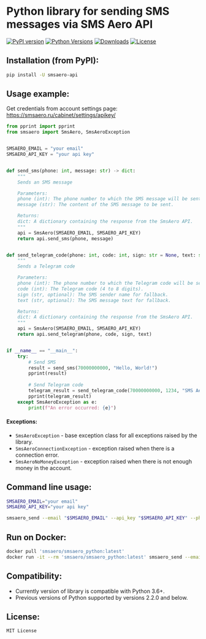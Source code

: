 # Python library for sending SMS messages via SMS Aero API

[![PyPI version](https://badge.fury.io/py/smsaero-api.svg)](https://badge.fury.io/py/smsaero-api)
[![Python Versions](https://img.shields.io/pypi/pyversions/smsaero-api.svg)](https://pypi.org/project/smsaero-api/)
[![Downloads](https://pepy.tech/badge/smsaero-api)](https://pepy.tech/project/smsaero-api)
[![License](https://img.shields.io/badge/license-MIT-blue.svg)](MIT-LICENSE)

## Installation (from PyPI):

```bash
pip install -U smsaero-api
```

## Usage example:

Get credentials from account settings page: https://smsaero.ru/cabinet/settings/apikey/

```python
from pprint import pprint
from smsaero import SmsAero, SmsAeroException


SMSAERO_EMAIL = "your email"
SMSAERO_API_KEY = "your api key"


def send_sms(phone: int, message: str) -> dict:
    """
    Sends an SMS message

    Parameters:
    phone (int): The phone number to which the SMS message will be sent.
    message (str): The content of the SMS message to be sent.

    Returns:
    dict: A dictionary containing the response from the SmsAero API.
    """
    api = SmsAero(SMSAERO_EMAIL, SMSAERO_API_KEY)
    return api.send_sms(phone, message)


def send_telegram_code(phone: int, code: int, sign: str = None, text: str = None) -> dict:
    """
    Sends a Telegram code

    Parameters:
    phone (int): The phone number to which the Telegram code will be sent.
    code (int): The Telegram code (4 to 8 digits).
    sign (str, optional): The SMS sender name for fallback.
    text (str, optional): The SMS message text for fallback.

    Returns:
    dict: A dictionary containing the response from the SmsAero API.
    """
    api = SmsAero(SMSAERO_EMAIL, SMSAERO_API_KEY)
    return api.send_telegram(phone, code, sign, text)


if __name__ == "__main__":
    try:
        # Send SMS
        result = send_sms(70000000000, "Hello, World!")
        pprint(result)
        
        # Send Telegram code
        telegram_result = send_telegram_code(70000000000, 1234, "SMS Aero", "Your code is 1234")
        pprint(telegram_result)
    except SmsAeroException as e:
        print(f"An error occurred: {e}")
```

#### Exceptions:

* `SmsAeroException` - base exception class for all exceptions raised by the library.
* `SmsAeroConnectionException` - exception raised when there is a connection error.
* `SmsAeroNoMoneyException` - exception raised when there is not enough money in the account.


## Command line usage:

```bash
SMSAERO_EMAIL="your email"
SMSAERO_API_KEY="your api key"

smsaero_send --email "$SMSAERO_EMAIL" --api_key "$SMSAERO_API_KEY" --phone 70000000000 --message 'Hello, World!'
```

## Run on Docker:

```bash
docker pull 'smsaero/smsaero_python:latest'
docker run -it --rm 'smsaero/smsaero_python:latest' smsaero_send --email "your email" --api_key "your api key" --phone 70000000000 --message 'Hello, World!'
```

## Compatibility:

* Currently version of library is compatible with Python 3.6+.
* Previous versions of Python supported by versions 2.2.0 and below.


## License:

```
MIT License
```
